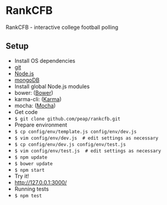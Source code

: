 RankCFB
=======

RankCFB - interactive college football polling

Setup
-----

* Install OS dependencies
 * [git](http://www.git-scm.com/)
 * [Node.js](http://nodejs.org/)
 * [mongoDB](http://www.mongodb.org/)
* Install global Node.js modules
 * bower: ([Bower](http://bower.io/))
 * karma-cli: ([Karma](https://karma-runner.github.io/))
 * mocha: ([Mocha](http://mochajs.org/))
* Get code
 * `$ git clone github.com/peap/rankcfb.git`
* Prepare environment
 * `$ cp config/env/template.js config/env/dev.js`
 * `$ vim config/env/dev.js  # edit settings as necessary`
 * `$ cp config/env/dev.js config/env/test.js`
 * `$ vim config/env/test.js  # edit settings as necessary`
 * `$ npm update`
 * `$ bower update`
 * `$ npm start`
* Try it!
 * http://127.0.0.1:3000/
* Running tests
 * `$ npm test`
